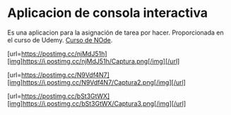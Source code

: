 # Aplicacion de consola interactiva

Es una aplicacion para la asignación de tarea por hacer. Proporcionada en el curso de Udemy. [Curso de NOde](https://fernando-herrera.com/#/curso/node-cero-experto).


[url=https://postimg.cc/njMdJ51h][img]https://i.postimg.cc/njMdJ51h/Captura.png[/img][/url]

[url=https://postimg.cc/N9Vdf4N7][img]https://i.postimg.cc/N9Vdf4N7/Captura2.png[/img][/url]

[url=https://postimg.cc/bSt3GtWX][img]https://i.postimg.cc/bSt3GtWX/Captura3.png[/img][/url]
